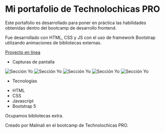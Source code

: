 # Mi portafolio de Technolochicas PRO

Este portafolio es desarrollado para poner en práctica las habilidades obtenidas dentro del bootcamp de desarrollo frontend.

Fue desarrollado con HTML, CSS y JS con el uso de framework Bootstrap utilizando animaciones de bibliotecas externas.

[Proyecto en linea](https://664a14aaabb34acf2ec6e5fa--golden-duckanoo-0e0e8a.netlify.app/)

- Capturas de pantalla

![Sección Yo](<d:\Captura de pantalla 2024-05-19 023639.png>)
![Sección Yo](<d:\Captura de pantalla 2024-05-19 023726.png>)
![Sección Yo](<d:\Captura de pantalla 2024-05-19 023808.png>)
![Sección Yo](<d:\Captura de pantalla 2024-05-19 024002.png>)
![Sección Yo](<d:\Captura de pantalla 2024-05-19 024059.png>)


- Tecnologías

* HTML
* CSS
* Javascript
* Bootstrap 5

Ocupamos bibliotecas extra.

Creado por Malinali en el bootcamp de Technolochicas PRO.
